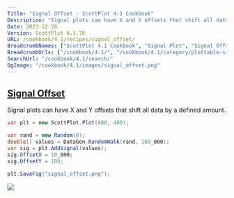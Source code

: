 ```yaml
---
Title: "Signal Offset - ScottPlot 4.1 Cookbook"
Description: "Signal plots can have X and Y offsets that shift all data by a defined amount."
Date: 2023-12-28
Version: ScottPlot 4.1.70
URL: /cookbook/4.1/recipes/signal_offset/
BreadcrumbNames: ["ScottPlot 4.1 Cookbook", "Signal Plot", "Signal Offset"]
BreadcrumbUrls: ["/cookbook/4.1/", "/cookbook/4.1/category/plottable-signal-plot", "/cookbook/4.1/recipes/signal_offset/"]
SearchUrl: "/cookbook/4.1/search/"
OgImage: "/cookbook/4.1/images/signal_offset.png"
---
```


<h2><a id='signal-offset' href='/cookbook/4.1/recipes/signal_offset/'>Signal Offset</a></h2>

Signal plots can have X and Y offsets that shift all data by a defined amount.

```cs
var plt = new ScottPlot.Plot(600, 400);

var rand = new Random(0);
double[] values = DataGen.RandomWalk(rand, 100_000);
var sig = plt.AddSignal(values);
sig.OffsetX = 10_000;
sig.OffsetY = 100;

plt.SaveFig("signal_offset.png");
```

<img src='../../images/signal_offset.png' class='d-block mx-auto my-5' />


